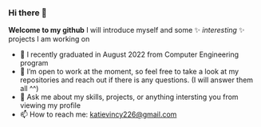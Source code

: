 ### Hi there 👋

**Welcome to my github** I will introduce myself and some ✨ _interesting_ ✨ projects I am working on

- 🌱 I recently graduated in August 2022 from Computer Engineering program 
- 🔭 I’m open to work at the moment, so feel free to take a look at my repositories and reach out if there is any questions. (I will answer them all ^^)
- 💬 Ask me about my skills, projects, or anything intersting you from viewing my profile
- 📫 How to reach me: katievincy226@gmail.com

